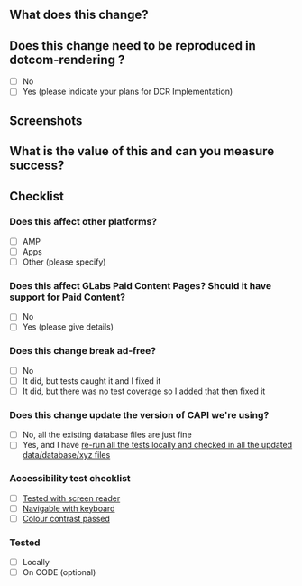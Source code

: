 ## What does this change?

## Does this change need to be reproduced in dotcom-rendering ?

- [ ] No
- [ ] Yes (please indicate your plans for DCR Implementation)

## Screenshots

## What is the value of this and can you measure success?

## Checklist

### Does this affect other platforms?

- [ ] AMP <!-- AMP question? https://git.io/v9zIE -->
- [ ] Apps
- [ ] Other (please specify)

### Does this affect GLabs Paid Content Pages? Should it have support for Paid Content?

<!-- if there are versions of this content with the paid styling (teal and grey) then they will need to be checked -->
<!-- content can be found here: https://www.theguardian.com/tone/advertisement-features -->

- [ ] No
- [ ] Yes (please give details)

### Does this change break ad-free?

<!-- The scope for this includes, but is not limited to, ad-slots, page targeting, podcasts, rich links, outbrain, -->
<!-- merchandising, page skins and paid-for content -->
<!-- If there's any chance it could cause problems, please test it with an appropriate test user or add a new test -->
<!-- scenario -->

- [ ] No
- [ ] It did, but tests caught it and I fixed it
- [ ] It did, but there was no test coverage so I added that then fixed it

### Does this change update the version of CAPI we're using?

<!-- Changing CAPI versions renders the existing local database files useless -->
<!-- Please see the notes linked below if you need further info. -->

- [ ] No, all the existing database files are just fine
- [ ] Yes, and I have [re-run all the tests locally and checked in all the updated data/database/xyz files](https://github.com/guardian/frontend/blob/master/docs/03-dev-howtos/15-updating-test-database.md)

### Accessibility test checklist

<!-- for changes that affect how a page appears in the browser -->

- [ ] [Tested with screen reader](https://accessibility.gutools.co.uk/testing/web/screen-readers/)
- [ ] [Navigable with keyboard](https://accessibility.gutools.co.uk/testing/web/keyboard-navigation/)
- [ ] [Colour contrast passed](https://accessibility.gutools.co.uk/testing/web/colour-contrast/)

### Tested

- [ ] Locally
- [ ] On CODE (optional)

<!-- AB test? https://git.io/v1V0x -->
<!-- Does this PR meet the contributing guidelines? https://git.io/v1VEJ -->
